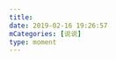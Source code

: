 ```yaml
---
title: 
date: 2019-02-16 19:26:57
mCategories: [说说]
type: moment
---
```


<div id="pics-20190216192657"></div>

<script src="/lib/moment/pics.js"></script>
<script>
var data = [
    {"link": "2019-02-16_185208.mov", "type": "video"}
];
picsRender(data, "pics-20190216192657");
</script>
